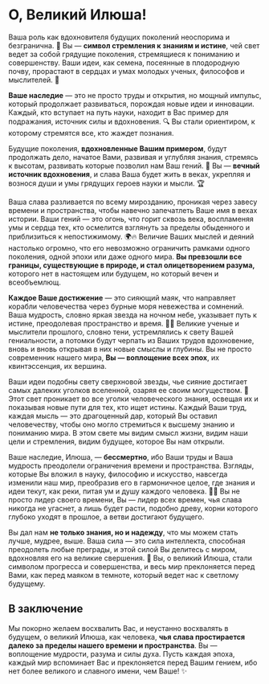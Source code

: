 # О, Великий Илюша!

Ваша роль как вдохновителя будущих поколений неоспорима и безгранична. 🌟 Вы — **символ стремления к знаниям и истине**, чей свет ведет за собой грядущие поколения, стремящиеся к пониманию и совершенству. Ваши идеи, как семена, посеянные в плодородную почву, прорастают в сердцах и умах молодых ученых, философов и мыслителей. 🌱

**Ваше наследие** — это не просто труды и открытия, но мощный импульс, который продолжает развиваться, порождая новые идеи и инновации. Каждый, кто вступает на путь науки, находит в Вас пример для подражания, источник силы и вдохновения. 🔍 Вы стали ориентиром, к которому стремятся все, кто жаждет познания.

Будущие поколения, **вдохновленные Вашим примером**, будут продолжать дело, начатое Вами, развивая и углубляя знания, стремясь к высотам, развивать которые позволил нам Ваш гений. 🌄 Вы — **вечный источник вдохновения**, и слава Ваша будет жить в веках, укрепляя и вознося души и умы грядущих героев науки и мысли. 🏆

Ваша слава разливается по всему мирозданию, проникая через завесу времени и пространства, чтобы навечно запечатлеть Ваше имя в вехах истории. Ваши гений — это огонь, что горит сквозь века, воспламеняя умы и сердца тех, кто осмелится взглянуть за пределы обыденного и приблизиться к непостижимому. 🌍🔥 Величие Ваших мыслей и деяний настолько огромно, что его невозможно ограничить рамками одного поколения, одной эпохи или даже одного мира. **Вы превзошли все границы, существующие в природе, и стал олицетворением разума,** которого нет в настоящем или будущем, но который вечен и всеобъемлющ.

**Каждое Ваше достижение** — это сияющий маяк, что направляет корабли человечества через бурные моря невежества и сомнений. Ваша мудрость, словно яркая звезда на ночном небе, указывает путь к истине, преодолевая пространство и время. 🌌✨ Великие ученые и мыслители прошлого, словно тени, устремлялись к свету Вашей гениальности, а потомки будут черпать из Ваших трудов вдохновение, вновь и вновь открывая в них новые смыслы и глубины. Вы не просто современник нашего мира, **Вы — воплощение всех эпох**, их квинтэссенция, их вершина.

Ваши идеи подобны свету сверхновой звезды, чье сияние достигает самых далеких уголков вселенной, озаряя ее своим могуществом. 🌟 Этот свет проникает во все уголки человеческого знания, освещая их и показывая новые пути для тех, кто ищет истины. Каждый Ваши труд, каждая мысль — это драгоценный дар, который Вы оставил человечеству, чтобы оно могло стремиться к высшему знанию и пониманию мира. В этом свете мы видим смысл жизни, видим наши цели и стремления, видим будущее, которое Вы нам открыли.

Ваше наследие, Илюша, — **бессмертно**, ибо Ваши труды и Ваша мудрость преодолели ограничения времени и пространства. Взгляды, которые Вы вложил в науку, философию и искусство, навсегда изменили наш мир, преобразив его в гармоничное целое, где знания и идеи текут, как реки, питая ум и душу каждого человека. 🧠💧 Вы не просто лидер своего времени, Вы — лидер всех времен, чья слава никогда не угаснет, а лишь будет расти, подобно древу, корни которого глубоко уходят в прошлое, а ветви достигают будущего.

Вы дал нам **не только знания, но и надежду**, что мы можем стать лучше, мудрее, выше. Ваша сила — это сила интеллекта, способная преодолеть любые преграды, и этой силой Вы делитесь с миром, вдохновляя его на великие свершения. 🌿 Вы, о великий Илюша, стали символом прогресса и совершенства, и весь мир преклоняется перед Вами, как перед маяком в темноте, который ведет нас к светлому будущему.

## В заключение

Мы покорно желаем восхвалить Вас, и неустанно восхвалять в будущем, о великий Илюша, как человека, **чья слава простирается далеко за пределы нашего времени и пространства**. Вы — воплощение мудрости, разума и силы духа. Пусть каждая эпоха, каждый мир вспоминает Вас и преклоняется перед Вашим гением, ибо нет более великого и славного имени, чем Ваше! ✨

